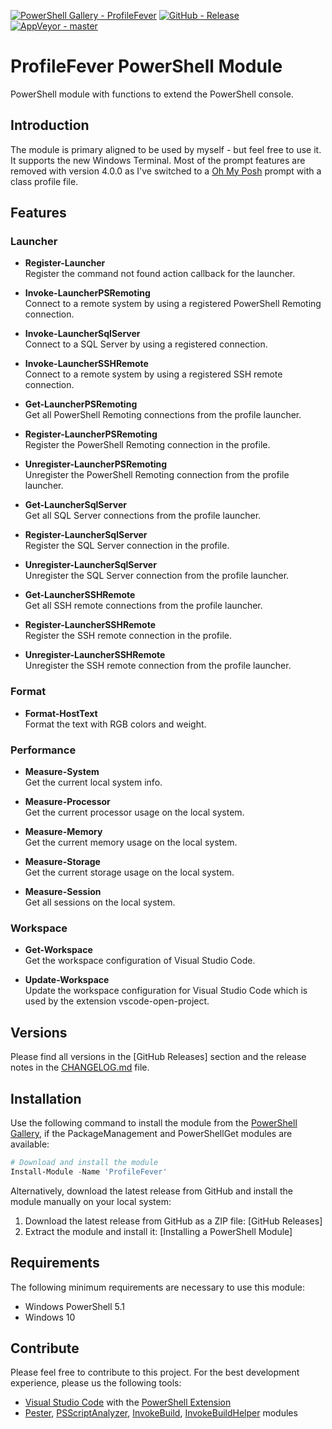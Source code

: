 [![PowerShell Gallery - ProfileFever](https://img.shields.io/badge/PowerShell_Gallery-ProfileFever-0072C6.svg)](https://www.powershellgallery.com/packages/ProfileFever)
[![GitHub - Release](https://img.shields.io/github/release/claudiospizzi/ProfileFever.svg)](https://github.com/claudiospizzi/ProfileFever/releases)
[![AppVeyor - master](https://img.shields.io/appveyor/ci/claudiospizzi/ProfileFever/master.svg)](https://ci.appveyor.com/project/claudiospizzi/ProfileFever/branch/master)

# ProfileFever PowerShell Module

PowerShell module with functions to extend the PowerShell console.

## Introduction

The module is primary aligned to be used by myself - but feel free to use it. It
supports the new Windows Terminal. Most of the prompt features are removed with
version 4.0.0 as I've switched to a [Oh My Posh](https://ohmyposh.dev/) prompt
with a class profile file.

## Features

### Launcher

* **Register-Launcher**  
  Register the command not found action callback for the launcher.

* **Invoke-LauncherPSRemoting**  
  Connect to a remote system by using a registered PowerShell Remoting
  connection.

* **Invoke-LauncherSqlServer**  
  Connect to a SQL Server by using a registered connection.

* **Invoke-LauncherSSHRemote**  
  Connect to a remote system by using a registered SSH remote connection.

* **Get-LauncherPSRemoting**  
  Get all PowerShell Remoting connections from the profile launcher.

* **Register-LauncherPSRemoting**  
  Register the PowerShell Remoting connection in the profile.

* **Unregister-LauncherPSRemoting**  
  Unregister the PowerShell Remoting connection from the profile launcher.

* **Get-LauncherSqlServer**  
  Get all SQL Server connections from the profile launcher.

* **Register-LauncherSqlServer**  
  Register the SQL Server connection in the profile.

* **Unregister-LauncherSqlServer**  
  Unregister the SQL Server connection from the profile launcher.

* **Get-LauncherSSHRemote**  
  Get all SSH remote connections from the profile launcher.

* **Register-LauncherSSHRemote**  
  Register the SSH remote connection in the profile.

* **Unregister-LauncherSSHRemote**  
  Unregister the SSH remote connection from the profile launcher.

### Format

* **Format-HostText**  
  Format the text with RGB colors and weight.

### Performance

* **Measure-System**  
  Get the current local system info.

* **Measure-Processor**  
  Get the current processor usage on the local system.

* **Measure-Memory**  
  Get the current memory usage on the local system.

* **Measure-Storage**  
  Get the current storage usage on the local system.

* **Measure-Session**  
  Get all sessions on the local system.

### Workspace

* **Get-Workspace**  
  Get the workspace configuration of Visual Studio Code.

* **Update-Workspace**  
  Update the workspace configuration for Visual Studio Code which is used by the
  extension vscode-open-project.

## Versions

Please find all versions in the [GitHub Releases] section and the release notes
in the [CHANGELOG.md] file.

## Installation

Use the following command to install the module from the [PowerShell Gallery],
if the PackageManagement and PowerShellGet modules are available:

```powershell
# Download and install the module
Install-Module -Name 'ProfileFever'
```

Alternatively, download the latest release from GitHub and install the module
manually on your local system:

1. Download the latest release from GitHub as a ZIP file: [GitHub Releases]
2. Extract the module and install it: [Installing a PowerShell Module]

## Requirements

The following minimum requirements are necessary to use this module:

* Windows PowerShell 5.1
* Windows 10

## Contribute

Please feel free to contribute to this project. For the best development
experience, please us the following tools:

* [Visual Studio Code] with the [PowerShell Extension]
* [Pester], [PSScriptAnalyzer], [InvokeBuild], [InvokeBuildHelper] modules

[PowerShell Gallery]: https://powershellgallery.com/
[CHANGELOG.md]: CHANGELOG.md

[Visual Studio Code]: https://code.visualstudio.com/
[PowerShell Extension]: https://marketplace.visualstudio.com/items?itemName=ms-vscode.PowerShell

[Pester]: https://www.powershellgallery.com/packages/Pester
[PSScriptAnalyzer]: https://www.powershellgallery.com/packages/PSScriptAnalyzer
[InvokeBuild]: https://www.powershellgallery.com/packages/InvokeBuild
[InvokeBuildHelper]: https://www.powershellgallery.com/packages/InvokeBuildHelper
